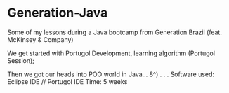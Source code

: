 # Generation-Java
Some of my lessons during a Java bootcamp from Generation Brazil (feat. McKinsey &amp; Company)

We get started with Portugol Development, learning algorithm (Portugol Session);

Then we got our heads into POO world in Java... 8^)
.
.
.
Software used: Eclipse IDE // Portugol IDE
Time: 5 weeks
